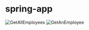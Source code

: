 # spring-app
![GetAllEmployees](https://user-images.githubusercontent.com/71933801/171339456-64b531c7-1bd0-4caf-8f0c-aa94a3dd4a7a.png)
![GetAnEmployee](https://user-images.githubusercontent.com/71933801/171339470-82022925-c02e-433b-967a-0882d16d7204.png)
